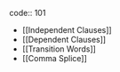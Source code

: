 code:: 101

- [[Independent Clauses]]
- [[Dependent Clauses]]
- [[Transition Words]]
- [[Comma Splice]]
